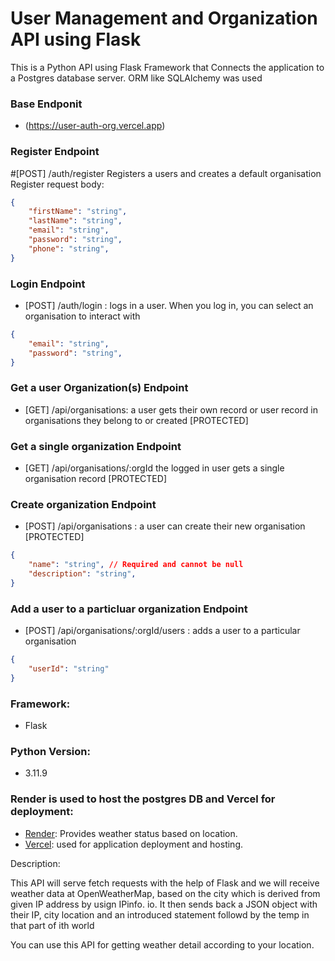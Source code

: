 # User Management and Organization API using Flask

This is a Python API using Flask Framework that Connects the application to a Postgres database server. ORM like SQLAlchemy was used

### Base Endponit
- (https://user-auth-org.vercel.app)

### Register Endpoint
#[POST] /auth/register Registers a users and creates a default organisation Register request body:

```json
{
	"firstName": "string",
	"lastName": "string",
	"email": "string",
	"password": "string",
	"phone": "string",
}
```

### Login Endpoint
- [POST] /auth/login : logs in a user. When you log in, you can select an organisation to interact with 

```json
{
	"email": "string",
	"password": "string",
}
```

### Get a user Organization(s) Endpoint
- [GET] /api/organisations: a user gets their own record or user record in organisations they belong to or created [PROTECTED]


### Get a single organization Endpoint
- [GET] /api/organisations/:orgId the logged in user gets a single organisation record [PROTECTED]


### Create organization Endpoint
- [POST] /api/organisations : a user can create their new organisation [PROTECTED]

```json
{
	"name": "string", // Required and cannot be null
	"description": "string",
}
```

### Add a user to a particluar organization Endpoint
- [POST] /api/organisations/:orgId/users : adds a user to a particular organisation

```json
{
	"userId": "string"
}
```

### Framework:
- Flask

### Python Version:
- 3.11.9

### Render is used to host the postgres DB and Vercel for deployment:
- [Render](https://dashboard.render.com/): Provides weather status based on location.
- [Vercel](https://vercel.com/): used for application deployment and hosting.



Description:

This API will serve fetch requests with the help of Flask and we will receive weather data at OpenWeatherMap, based on the city which is derived from given IP address by usign IPinfo. io. It then sends back a JSON object with their IP, city location and an introduced statement followd by the temp in that part of ith world

You can use this API for getting weather detail according to your location.
